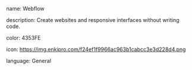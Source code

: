 name: Webflow

description: Create websites and responsive interfaces without writing code.

color: 4353FE

icon: https://img.enkipro.com/f24ef1f9966ac963b1cabcc3e3d228d4.png

language: General

